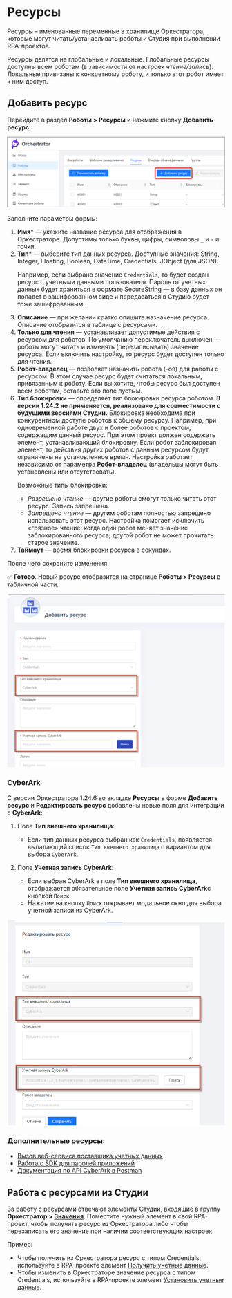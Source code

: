 # Ресурсы

Ресурсы – именованные переменные в хранилище Оркестратора, которые могут читать/устанавливать роботы и Студия при выполнении RPA-проектов. 

Ресурсы делятся на глобальные и локальные. Глобальные ресурсы доступны всем роботам (в зависимости от настроек *чтение/запись*). Локальные привязаны к конкретному роботу, и только этот робот имеет к ним доступ.

## Добавить ресурс

Перейдите в раздел **Роботы > Ресурсы** и нажмите кнопку **Добавить ресурс**:

![](<../../.gitbook/assets1/robot-assets.png>)

Заполните параметры формы:
1. **Имя**\* — укажите название ресурса для отображения в Оркестраторе. Допустимы только буквы, цифры, символовы `_` и `-` и точки.
2. **Тип**\* — выберите тип данных ресурса. Доступные значения: String, Integer, Floating, Boolean, DateTime, Сredentials, JObject (для JSON). <p> Например, если выбрано значение `Сredentials`, то будет создан ресурс с учетными данными пользователя. Пароль от учетных данных будет храниться в формате SecureString — в базу данных он попадет в зашифрованном виде и передаваться в Студию будет тоже зашифрованным.</p>
3. **Описание** — при желании кратко опишите назначение ресурса. Описание отобразится в таблице с ресурсами. 
4. **Только для чтения** — устанавливает допустимые действия с ресурсом для роботов. По умолчанию переключатель выключен — роботы могут читать и изменять (перезаписывать) значение ресурса. Если включить настройку, то ресурс будет доступен только для чтения.
5. **Робот-владелец** — позволяет назначить робота (-ов) для работы с ресурсом. В этом случае ресурс будет считаться локальным, привязанным к роботу. Если вы хотите, чтобы ресурс был доступен всем роботам, оставьте это поле пустым.
6. **Тип блокировки** — определяет тип блокировки ресурса роботом. **В версии 1.24.2 не применяется, реализовано для совместимости с будущими версиями Студии.** Блокировка необходима при конкурентном доступе роботов к общему ресурсу. Например, при одновременной работе двух и более роботов с проектом, содержащим данный ресурс. При этом проект должен содержать элемент, устанавливающий блокировку. Если робот заблокировал элемент, то действия других роботов с данным ресурсом будут ограничены на установленное время. Настройка работает независимо от параметра **Робот-владелец** (владельцы могут быть установлены или отсутствовать). <p>Возможные типы блокировки:</p>
   * *Разрешено чтение* — другие роботы смогут только читать этот ресурс. Запись запрещена.
   * *Запрещено чтение* — другим роботам полностью запрещено использовать этот ресурс. Настройка помогает исключить «грязное» чтение: когда один робот меняет значение заблокированного ресурса, другой робот не может прочитать старое значение.
7. **Таймаут** — время блокировки ресурса в секундах.

После чего сохраните изменения. 

:white_check_mark: **Готово**. Новый ресурс отобразится на странице **Роботы > Ресурсы** в табличной части. 

![](<../../.gitbook/assets1/ass.png>)

### CyberArk

С версии Оркестратора 1.24.6 во вкладке **Ресурсы** в форме **Добавить ресурс** и **Редактировать ресурс** добавлены новые поля для интеграции с **CyberArk**: 
1. Поле **Тип внешнего хранилища**:
   - Если тип данных ресурса выбран как `Сredentials`, появляется выпадающий список `Тип внешнего хранилища` с вариантом для выбора `CyberArk`.

2. Поле **Учетная запись CyberArk**:
   - Если выбран CyberArk в поле **Тип внешнего хранилища**, отображается обязательное поле **Учетная запись CyberArk**с кнопкой `Поиск`.
   - Нажатие на кнопку `Поиск` открывает модальное окно для выбора учетной записи из CyberArk.

![](<../../.gitbook/assets1/editass.png>)

### Дополнительные ресурсы:

- [Вызов веб-сервиса поставщика учетных данных](https://docs.cyberark.com/credential-providers/Latest/en/Content/CCP/Calling-the-Central-Credential-Provider-Web-Service-from-Your-Application-Code.htm?tocpath=Developer%7CCentral%20Credential%20Provider%7CCall%20the%20Central%20Credential%20Provider%20Web%20Service%20from%20Your%20Application%20Code%7C_____0)
- [Работа с SDK для паролей приложений](https://docs.cyberark.com/credential-providers/Latest/en/Content/CP%20and%20ASCP/Working-with-Application-Password-SDK.htm?tocpath=Developer%7CCredential%20Provider%7CApplication%20Password%20SDKs%7C_____0)
- [Документация по API CyberArk в Postman](https://documenter.getpostman.com/view/998920/RzZ9Gz1U?bs=true)


## Работа с ресурсами из Студии

За работу с ресурсами отвечают элементы Студии, входящие в группу **Оркестратор > [Значения](https://docs.primo-rpa.ru/primo-rpa/g_elements/el_basic/els_orch/els_assets)**. Поместите нужный элемент в свой RPA-проект, чтобы получить ресурс из Оркестратора либо чтобы перезаписать его значение при наличии соответствующих настроек.

Пример:
* Чтобы получить из Оркестратора ресурс с типом Сredentials, используйте в RPA-проекте элемент [Получить учетные данные](https://docs.primo-rpa.ru/primo-rpa/g_elements/osnovnye-elementy/orkestrator/els_assets/el_orch_getcredentials).
* Чтобы изменить в Оркестраторе значение ресурса с типом Сredentials, используйте в RPA-проекте элемент [Установить учетные данные](https://docs.primo-rpa.ru/primo-rpa/g_elements/el_basic/els_orch/els_assets/el_orch_setcredentials).
